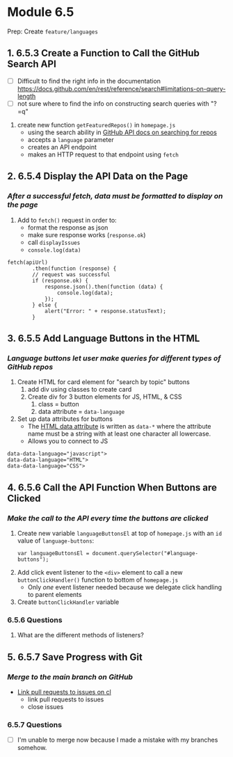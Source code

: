 # Module 6.5

Prep: Create `feature/languages`

## 1. 6.5.3 Create a Function to Call the GitHub Search API

-   [ ] Difficult to find the right info in the documentation
        https://docs.github.com/en/rest/reference/search#limitations-on-query-length
-   [ ] not sure where to find the info on constructing search queries with "?=q"

1. create new function `getFeaturedRepos()` in `homepage.js`
    - using the search ability in [GitHub API docs on searching for repos](https://docs.github.com/en/search-github/searching-on-github/searching-for-repositories)
    - accepts a `language` parameter
    - creates an API endpoint
    - makes an HTTP request to that endpoint using `fetch`

## 2. 6.5.4 Display the API Data on the Page

### _After a successful fetch, data must be formatted to display on the page_

1. Add to `fetch()` request in order to:
    - format the response as json
    - make sure response works (`response.ok`)
    - call `displayIssues`
    - `console.log(data)`

```
fetch(apiUrl)
		.then(function (response) {
		// request was successful
		if (response.ok) {
			response.json().then(function (data) {
				console.log(data);
			});
		} else {
			alert("Error: " + response.statusText);
		}
```

## 3. 6.5.5 Add Language Buttons in the HTML

### _Language buttons let user make queries for different types of GitHub repos_

1. Create HTML for card element for "search by topic" buttons
    1. add div using classes to create card
    2. Create div for 3 button elements for JS, HTML, & CSS
        1. class = button
        2. data attribute = `data-language`
2. Set up data attributes for buttons
    - The [HTML data attribute](https://www.w3schools.com/tags/att_data-.asp) is written as `data-*` where the attribute name must be a string with at least one character all lowercase.
    - Allows you to connect to JS

```
data-data-language="javascript">
data-data-language="HTML">
data-data-language="CSS">
```

## 4. 6.5.6 Call the API Function When Buttons are Clicked
### _Make the call to the API every time the buttons are clicked_
1. Create new variable `languageButtonsEl` at top of `homepage.js` with an `id` value of `language-buttons`: 
	```
	var languageButtonsEl = document.querySelector("#language-buttons");
	```
2. Add click event listener to the `<div>` element to call a new `buttonClickHandler()` function to bottom of `homepage.js`
	- Only _one_ event listener needed because we delegate click handling to parent elements
3. Create `buttonClickHandler` variable 

### 6.5.6 Questions
1. What are the different methods of listeners?
## 5. 6.5.7 Save Progress with Git
### _Merge to the main branch on GitHub_
- [Link pull requests to issues on cl](https://docs.github.com/en/issues/tracking-your-work-with-issues/linking-a-pull-request-to-an-issue)
	- link pull requests to issues 
	- close issues

### 6.5.7 Questions
- [ ] I'm unable to merge now because I made a mistake with my branches somehow. 
